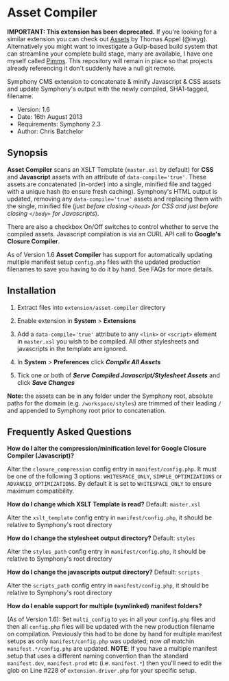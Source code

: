 # Asset Compiler

**IMPORTANT: This extension has been deprecated.** If you're looking for a similar extension you can check out [Assets](https://github.com/iwyg/symphony_assetcompiler) by Thomas Appel (@iwyg). Alternatively you might want to investigate a Gulp-based build system that can streamline your complete build stage, many are available, I have one myself called [Pimms](http://github.com/firegoby/pimms). This repository will remain in place so that projects already referencing it don't suddenly have a null git remote.

Symphony CMS extension to concatenate & minify Javascript & CSS assets and update Symphony's output with the newly compiled, SHA1-tagged, filename.

- Version: 1.6
- Date: 16th August 2013
- Requirements: Symphony 2.3
- Author: Chris Batchelor

## Synopsis

**Asset Compiler** scans an XSLT Template (`master.xsl` by default) for **CSS** and **Javascript** assets with an attribute of `data-compile='true'`. These assets are concatenated (in-order) into a single, minified file and tagged with a unique hash (to ensure fresh caching). Symphony's HTML output is updated, removing any `data-compile='true'` assets and replacing them with the single, minified file (*just before closing `</head>` for CSS and just before closing `</body>` for Javascripts*).

There are also a checkbox On/Off switches to control whether to serve the compiled assets. Javascript compilation is via an CURL API call to **Google's Closure Compiler**.

As of Version 1.6 **Asset Compiler** has support for automatically updating multiple manifest setup `config.php` files with the updated production filenames to save you having to do it by hand. See FAQs for more details.

## Installation

1. Extract files into `extension/asset-compiler` directory

2. Enable extension in **System** > **Extensions**

3. Add a `data-compile='true'` attribute to any `<link>` or `<script>` element in `master.xsl` you wish to be compiled. All other stylesheets and javascripts in the template are ignored.

4. In **System** > **Preferences** click ***Compile All Assets***

5. Tick one or both of ***Serve Compiled Javascript/Stylesheet Assets*** and click ***Save Changes***

**Note:** the assets can be in any folder under the Symphony root, absolute paths for the domain (e.g. `/workspace/styles`) are trimmed of their leading `/` and appended to Symphony root prior to concatenation.

## Frequently Asked Questions

**How do I alter the compression/minification level for Google Closure Compiler (Javascript)?**

Alter the `closure_compression` config entry in `manifest/config.php`. It must be one of the following 3 options: `WHITESPACE_ONLY`, `SIMPLE_OPTIMIZATIONS` or `ADVANCED_OPTIMIZATIONS`. By default it is set to `WHITESPACE_ONLY` to ensure maximum compatibility.

**How do I change which XSLT Template is read?** Default: `master.xsl`

Alter the `xslt_template` config entry in `manifest/config.php`, it should be relative to Symphony's root directory

**How do I change the stylesheet output directory?** Default: `styles`

Alter the `styles_path` config entry in `manifest/config.php`, it should be relative to Symphony's root directory

**How do I change the javascripts output directory?** Default: `scripts`

Alter the `scripts_path` config entry in `manifest/config.php`, it should be relative to Symphony's root directory

**How do I enable support for multiple (symlinked) manifest folders?**

(As of Version 1.6): Set `multi_config` to `yes` in all your `config.php` files and then all `config.php` files will be updated with the new production filename on compilation. Previously this had to be done by hand for multiple manifest setups as only `manifest/config.php` was updated; now *all* matchin `manifest.*/config.php` are updated. **NOTE**: If you have a multiple manifest setup that uses a different naming convention than the standard `manifest.dev`, `manifest.prod` etc (i.e. `manifest.*`) then you'll need to edit the glob on Line #228 of `extension.driver.php` for your specific setup.

